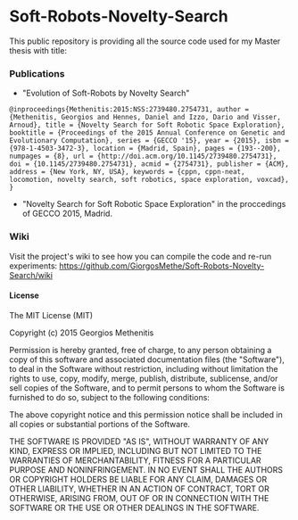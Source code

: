 # Soft-Robots-Novelty-Search

This public repository is providing all the source code used for my Master thesis with title: 

### Publications

* "Evolution of Soft-Robots by Novelty Search"


`@inproceedings{Methenitis:2015:NSS:2739480.2754731,
 author = {Methenitis, Georgios and Hennes, Daniel and Izzo, Dario and Visser, Arnoud},
 title = {Novelty Search for Soft Robotic Space Exploration},
 booktitle = {Proceedings of the 2015 Annual Conference on Genetic and Evolutionary Computation},
 series = {GECCO '15},
 year = {2015},
 isbn = {978-1-4503-3472-3},
 location = {Madrid, Spain},
 pages = {193--200},
 numpages = {8},
 url = {http://doi.acm.org/10.1145/2739480.2754731},
 doi = {10.1145/2739480.2754731},
 acmid = {2754731},
 publisher = {ACM},
 address = {New York, NY, USA},
 keywords = {cppn, cppn-neat, locomotion, novelty search, soft robotics, space exploration, voxcad},
}`

* "Novelty Search for Soft Robotic Space Exploration" in the proccedings of GECCO 2015, Madrid.


### Wiki
Visit the project's wiki to see how you can compile the code and re-run experiments: https://github.com/GiorgosMethe/Soft-Robots-Novelty-Search/wiki


#### License

The MIT License (MIT)

Copyright (c) 2015 Georgios Methenitis 

Permission is hereby granted, free of charge, to any person obtaining a copy
of this software and associated documentation files (the "Software"), to deal
in the Software without restriction, including without limitation the rights
to use, copy, modify, merge, publish, distribute, sublicense, and/or sell
copies of the Software, and to permit persons to whom the Software is
furnished to do so, subject to the following conditions:

The above copyright notice and this permission notice shall be included in all
copies or substantial portions of the Software.

THE SOFTWARE IS PROVIDED "AS IS", WITHOUT WARRANTY OF ANY KIND, EXPRESS OR
IMPLIED, INCLUDING BUT NOT LIMITED TO THE WARRANTIES OF MERCHANTABILITY,
FITNESS FOR A PARTICULAR PURPOSE AND NONINFRINGEMENT. IN NO EVENT SHALL THE
AUTHORS OR COPYRIGHT HOLDERS BE LIABLE FOR ANY CLAIM, DAMAGES OR OTHER
LIABILITY, WHETHER IN AN ACTION OF CONTRACT, TORT OR OTHERWISE, ARISING FROM,
OUT OF OR IN CONNECTION WITH THE SOFTWARE OR THE USE OR OTHER DEALINGS IN THE
SOFTWARE.


